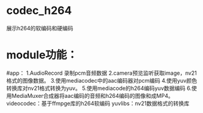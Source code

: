 # codec_h264
展示h264的软编码和硬编码
# module功能：
#app：
1.AudioRecord 录制pcm音频数据
2.camera预览监听获取image，nv21格式的图像数据。
3.使用mediacodec中的aac编码器对pcm编码
4.使用yuv颜色转换库对nv21格式转换为yuv。
5.使用mediacode的h264编码yuv数据编码
6.使用MediaMuxer合成器将aac编码的音频和h264编码的图像和成MP4。
 videocodec：基于ffmpge库的h264软编码
 yuvlibs：nv21数据格式的转换库
